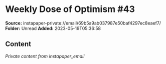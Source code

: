 # Weekly Dose of Optimism #43

**Source:** instapaper-private://email/69b5a9ab037987e50baf4297ec8eaef7/
**Folder:** Unread
**Added:** 2023-05-19T05:36:58




## Content
*Private content from instapaper_email*
